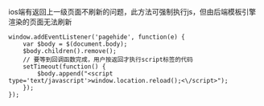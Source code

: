 ios端有返回上一级页面不刷新的问题，此方法可强制执行js，但由后端模板引擎渲染的页面无法刷新

```
window.addEventListener('pagehide', function(e) {
    var $body = $(document.body);
    $body.children().remove();
    // 要等到回调函数完成，用户按返回才执行script标签的代码
    setTimeout(function() {
        $body.append("<script type='text/javascript'>window.location.reload();<\/script>");
    });
});
```





